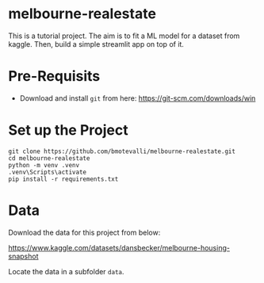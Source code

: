 # melbourne-realestate

This is a tutorial project. The aim is to fit a ML model for a dataset from kaggle. Then, build a simple streamlit app on top of it.

# Pre-Requisits

- Download and install `git` from here: https://git-scm.com/downloads/win

# Set up the Project

```
git clone https://github.com/bmotevalli/melbourne-realestate.git
cd melbourne-realestate
python -m venv .venv
.venv\Scripts\activate
pip install -r requirements.txt
```

# Data

Download the data for this project from below:

https://www.kaggle.com/datasets/dansbecker/melbourne-housing-snapshot

Locate the data in a subfolder `data`.

